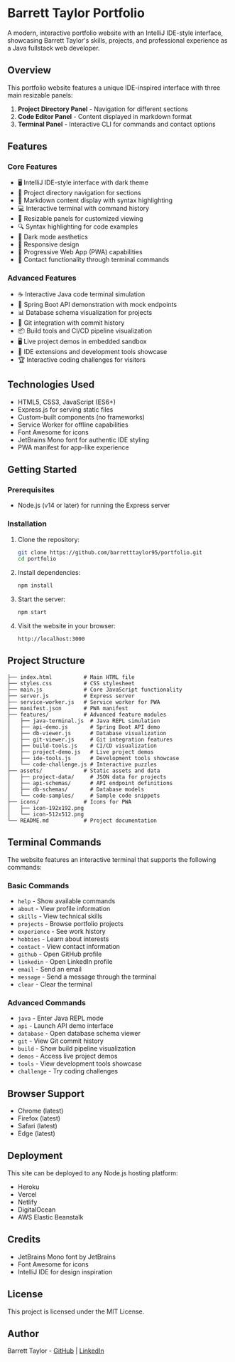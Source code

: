 # Barrett Taylor Portfolio

A modern, interactive portfolio website with an IntelliJ IDE-style interface, showcasing Barrett Taylor's skills, projects, and professional experience as a Java fullstack web developer.

## Overview

This portfolio website features a unique IDE-inspired interface with three main resizable panels:

1. **Project Directory Panel** - Navigation for different sections
2. **Code Editor Panel** - Content displayed in markdown format
3. **Terminal Panel** - Interactive CLI for commands and contact options

## Features

### Core Features
- 🖥️ IntelliJ IDE-style interface with dark theme
- 📂 Project directory navigation for sections
- 📝 Markdown content display with syntax highlighting
- 💻 Interactive terminal with command history
- 🔄 Resizable panels for customized viewing
- 🔍 Syntax highlighting for code examples
- 🌙 Dark mode aesthetics
- 📱 Responsive design
- 🚀 Progressive Web App (PWA) capabilities
- 📧 Contact functionality through terminal commands

### Advanced Features
- ☕ Interactive Java code terminal simulation
- 🔄 Spring Boot API demonstration with mock endpoints
- 📊 Database schema visualization for projects
- 🔀 Git integration with commit history
- 📦 Build tools and CI/CD pipeline visualization
- 🖥️ Live project demos in embedded sandbox
- 🧩 IDE extensions and development tools showcase
- 🏆 Interactive coding challenges for visitors

## Technologies Used

- HTML5, CSS3, JavaScript (ES6+)
- Express.js for serving static files
- Custom-built components (no frameworks)
- Service Worker for offline capabilities
- Font Awesome for icons
- JetBrains Mono font for authentic IDE styling
- PWA manifest for app-like experience

## Getting Started

### Prerequisites

- Node.js (v14 or later) for running the Express server

### Installation

1. Clone the repository:
   ```bash
   git clone https://github.com/barretttaylor95/portfolio.git
   cd portfolio
   ```

2. Install dependencies:
   ```bash
   npm install
   ```

3. Start the server:
   ```bash
   npm start
   ```

4. Visit the website in your browser:
   ```
   http://localhost:3000
   ```

## Project Structure

```
├── index.html          # Main HTML file
├── styles.css          # CSS stylesheet
├── main.js             # Core JavaScript functionality
├── server.js           # Express server
├── service-worker.js   # Service worker for PWA
├── manifest.json       # PWA manifest
├── features/           # Advanced feature modules
│   ├── java-terminal.js  # Java REPL simulation
│   ├── api-demo.js       # Spring Boot API demo
│   ├── db-viewer.js      # Database visualization
│   ├── git-viewer.js     # Git integration features
│   ├── build-tools.js    # CI/CD visualization
│   ├── project-demo.js   # Live project demos
│   ├── ide-tools.js      # Development tools showcase
│   └── code-challenge.js # Interactive puzzles
├── assets/             # Static assets and data
│   ├── project-data/     # JSON data for projects
│   ├── api-schemas/      # API endpoint definitions
│   ├── db-schemas/       # Database models
│   └── code-samples/     # Sample code snippets
├── icons/              # Icons for PWA
│   ├── icon-192x192.png
│   └── icon-512x512.png
└── README.md           # Project documentation
```

## Terminal Commands

The website features an interactive terminal that supports the following commands:

### Basic Commands
- `help` - Show available commands
- `about` - View profile information
- `skills` - View technical skills
- `projects` - Browse portfolio projects
- `experience` - See work history
- `hobbies` - Learn about interests
- `contact` - View contact information
- `github` - Open GitHub profile
- `linkedin` - Open LinkedIn profile
- `email` - Send an email
- `message` - Send a message through the terminal
- `clear` - Clear the terminal

### Advanced Commands
- `java` - Enter Java REPL mode
- `api` - Launch API demo interface
- `database` - Open database schema viewer
- `git` - View Git commit history
- `build` - Show build pipeline visualization
- `demos` - Access live project demos
- `tools` - View development tools showcase
- `challenge` - Try coding challenges

## Browser Support

- Chrome (latest)
- Firefox (latest)
- Safari (latest)
- Edge (latest)

## Deployment

This site can be deployed to any Node.js hosting platform:

- Heroku
- Vercel
- Netlify
- DigitalOcean
- AWS Elastic Beanstalk

## Credits

- JetBrains Mono font by JetBrains
- Font Awesome for icons
- IntelliJ IDE for design inspiration

## License

This project is licensed under the MIT License.

## Author

Barrett Taylor - [GitHub](https://github.com/barretttaylor95) | [LinkedIn](https://www.linkedin.com/in/barrett-taylor-422237182/)